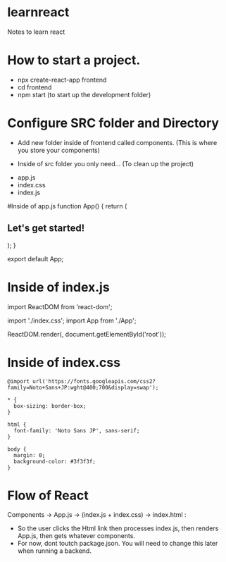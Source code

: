 
# learnreact
Notes to learn react

# How to start a project. 
* npx create-react-app frontend
* cd frontend
* npm start (to start up the development folder)

# Configure SRC folder and Directory 
* Add new folder inside of frontend called components. (This is where you store your components)

- Inside of src folder you only need...  (To clean up the project)
* app.js
* index.css
* index.js 

#Inside of app.js
function App() {
  return (
    <div>
      <h2>Let's get started!</h2>
    </div>
  );
}

export default App;

# Inside of index.js
import ReactDOM from 'react-dom';

import './index.css';
import App from './App';

ReactDOM.render(<App />, document.getElementById('root'));


# Inside of index.css

```
@import url('https://fonts.googleapis.com/css2?family=Noto+Sans+JP:wght@400;700&display=swap');

* {
  box-sizing: border-box;
}

html {
  font-family: 'Noto Sans JP', sans-serif;
}

body {
  margin: 0;
  background-color: #3f3f3f;
}
```

# Flow of React 
Components -> App.js -> (index.js + index.css) -> index.html : 
- So the user clicks the Html link then processes index.js, then renders App.js, then gets whatever components. 
- For now, dont toutch package.json. You will need to change this later when running a backend. 



